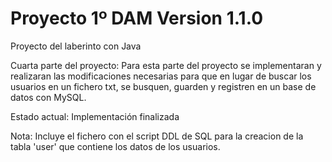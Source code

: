 # Proyecto 1º DAM Version 1.1.0

Proyecto del laberinto con Java

Cuarta parte del proyecto:
Para esta parte del proyecto se implementaran y realizaran las modificaciones necesarias para que en lugar de buscar los usuarios en un fichero txt, se busquen, guarden y registren en un base de datos con MySQL.

Estado actual: Implementación finalizada

Nota: Incluye el fichero con el script DDL de SQL para la creacion de la tabla 'user' que contiene los datos de los usuarios.
